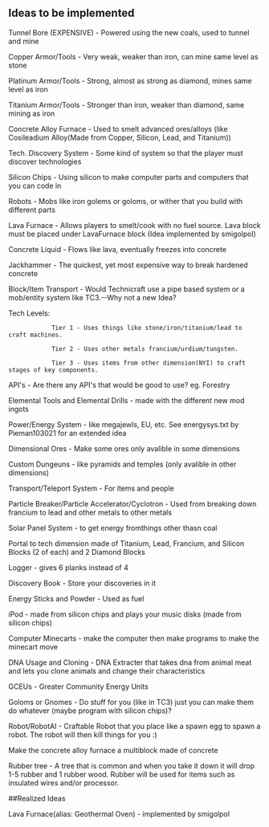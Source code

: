 ## Ideas to be implemented

Tunnel Bore (EXPENSIVE) - Powered using the new coals, used to tunnel and mine

Copper Armor/Tools - Very weak, weaker than iron, can mine same level as stone

Platinum Armor/Tools - Strong, almost as strong as diamond, mines same level as iron

Titanium Armor/Tools - Stronger than iron, weaker than diamond, same mining as iron

Concrete Alloy Furnace - Used to smelt advanced ores/alloys (like Cosileadium Alloy(Made from Copper, Silicon, Lead, and Titanium))

Tech. Discovery System - Some kind of system so that the player must discover technologies

Silicon Chips - Using silicon to make computer parts and computers that you can code in

Robots - Mobs like iron golems or goloms, or wither that you build with different parts

Lava Furnace - Allows players to smelt/cook with no fuel source. Lava block must be placed under LavaFurnace block (Idea implemented by smigolpol)

Concrete Liquid - Flows like lava, eventually freezes into concrete

Jackhammer - The quickest, yet most expensive way to break hardened concrete

Block/Item Transport - Would Technicraft use a pipe based system or a mob/entity system like TC3.--Why not a new Idea?

Tech Levels:
        
                Tier 1 - Uses things like stone/iron/titanium/lead to craft machines.
        
                Tier 2 - Uses other metals francium/urdium/tungsten.
                
                Tier 3 - Uses items from other dimension(NYI) to craft stages of key components.

API's - Are there any API's that would be good to use? eg. Forestry

Elemental Tools and Elemental Drills - made with the different new mod ingots

Power/Energy System - like megajewls, EU, etc.
    See energysys.txt by Pieman103021 for an extended idea

Dimensional Ores - Make some ores only avalible in some dimensions

Custom Dungeuns - like pyramids and temples (only avalible in other dimensions)

Transport/Teleport System - For items and people

Particle Breaker/Particle Accelerator/Cyclotron - Used from breaking down francium to lead and other metals to other metals

Solar Panel System - to get energy fromthings other thasn coal

Portal to tech dimension made of Titanium, Lead, Francium, and Silicon Blocks (2 of each) and 2 Diamond Blocks

Logger - gives 6 planks instead of 4

Discovery Book - Store your discoveries in it

Energy Sticks and Powder - Used as fuel

iPod - made from silicon chips and plays your music disks (made from silicon chips)

Computer Minecarts - make the computer then make programs to make the minecart move

DNA Usage and Cloning - DNA Extracter that takes dna from animal meat and lets you clone animals and change their characteristics

GCEUs - Greater Community Energy Units

Goloms or Gnomes - Do stuff for you (like in TC3) just you can make them do whatever (maybe program with silicon chips)?

Robot/RobotAI - Craftable Robot that you place like a spawn egg to spawn a robot. The robot will then kill things for you :)

Make the concrete alloy furnace a multiblock made of concrete

Rubber tree - A tree that is common and when you take it down it will drop 1-5 rubber and 1 rubber wood. Rubber will be used for items such as insulated
wires and/or processor.

##Realized Ideas

Lava Furnace(alias: Geothermal Oven) - implemented by smigolpol
